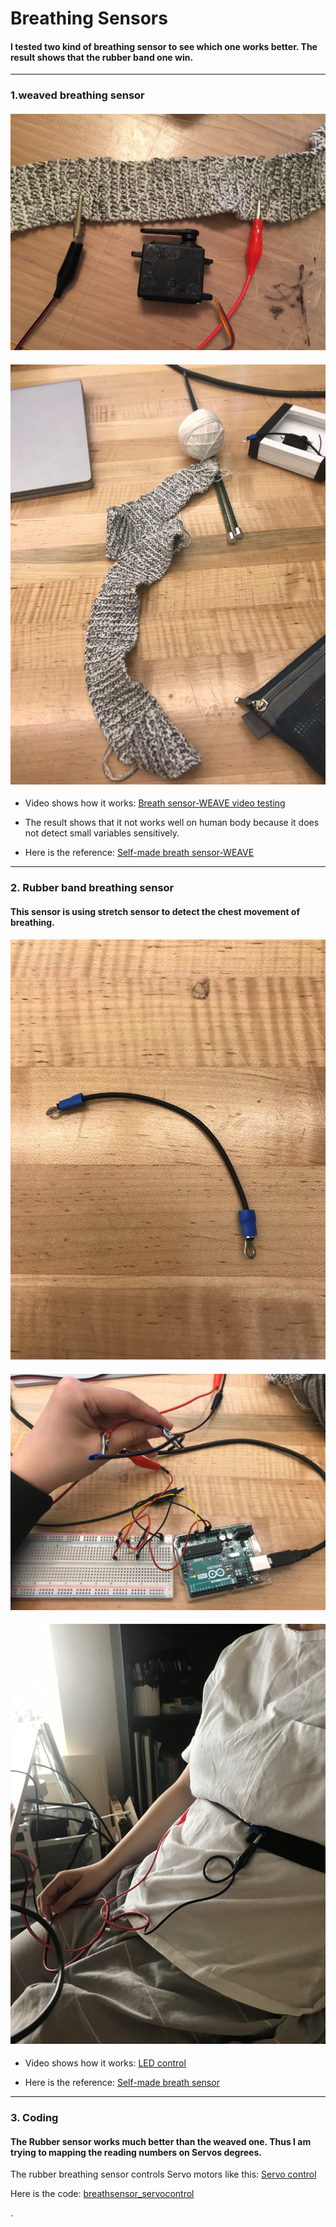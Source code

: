 # Breathing Sensors

#### I tested two kind of breathing sensor to see which one works better. The result shows that the rubber band one win.

---------------------------------------------------------------------------------------------------------------------------------
### 1.weaved breathing sensor 

#### ![](https://github.com/danqian/mechatronic-2019/blob/master/Final%20Project/media/weaved%20yarn%20sensor/weaved%20sensor.JPG)
#### ![Weaving](https://github.com/danqian/mechatronic-2019/blob/master/Final%20Project/media/weaved%20yarn%20sensor/weaving%20with%20wool%20yarn%20and%20conductive%20yarn.jpg)

* Video shows how it works: [Breath sensor-WEAVE video testing](https://github.com/danqian/mechatronic-2019/blob/master/Final%20Project/media/weaved%20yarn%20sensor/weaved%20sensor%20testing.mp4)

* The result shows that it not works well on human body because it does not detect small variables sensitively.

* Here is the reference: [Self-made breath sensor-WEAVE](https://www.instructables.com/id/DIY-Breath-Sensor-with-Arduino-Conductive-Knitted-/)


---------------------------------------------------------------------------------------------------------------------------------
### 2. Rubber band breathing sensor
#### This sensor is using stretch sensor to detect the chest movement of breathing. 

#### ![](https://github.com/danqian/mechatronic-2019/blob/master/Final%20Project/media/rubber%20stretch%20sensor/4in%20strech%20sensor.jpg)
#### ![](https://github.com/danqian/mechatronic-2019/blob/master/Final%20Project/media/rubber%20stretch%20sensor/stetch%20sensor%20attached%20on%20circuit.jpg)
#### ![WEAR IT!](https://github.com/danqian/mechatronic-2019/blob/master/Final%20Project/media/rubber%20stretch%20sensor/wearable%20breath%20sensor.jpg)

* Video shows how it works:
[LED control](https://github.com/danqian/mechatronic-2019/blob/master/Final%20Project/media/code_servo%20control/breathing%20sensor%20LED%20control.MOV)

* Here is the reference: [Self-made breath sensor](https://www.instructables.com/id/Quick-and-dirty-Respiration-Sensor/)


---------------------------------------------------------------------------------------------------------------------------------
### 3. Coding
#### The Rubber sensor works much better than the weaved one. Thus I am trying to mapping the reading numbers on Servos degrees.
The rubber breathing sensor controls Servo motors like this: [Servo control](https://github.com/danqian/mechatronic-2019/blob/master/Final%20Project/media/code_servo%20control/breath%20sensor%20servo%20control.mp4)

Here is the code: [breathsensor_servocontrol](https://github.com/danqian/mechatronic-2019/blob/master/Final%20Project/code/breathsensor_servocontrol.ino)

.
